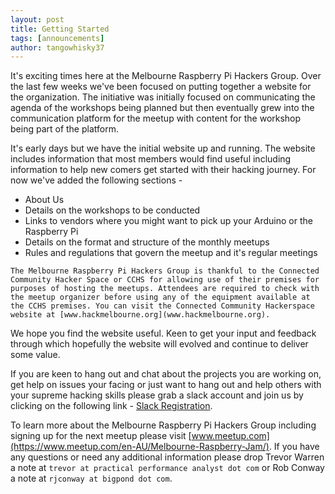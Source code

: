 ```yaml
---
layout: post
title: Getting Started 
tags: [announcements]
author: tangowhisky37
---
```


It's exciting times here at the Melbourne Raspberry Pi Hackers Group. Over the last few weeks we've been focused on putting together a website for the organization. The initiative was initially focused on communicating the agenda of the workshops being planned but then eventually grew into the communication platform for the meetup with content for the workshop being part of the platform.

It's early days but we have the initial website up and running. The website includes information that most members would find useful including information to help new comers get started with their hacking journey. For now we've added the following sections -

* About Us
* Details on the workshops to be conducted
* Links to vendors where you might want to pick up your Arduino or the Raspberry Pi
* Details on the format and structure of the monthly meetups
* Rules and regulations that govern the meetup and it's regular meetings

`The Melbourne Raspberry Pi Hackers Group is thankful to the Connected Community Hacker Space or CCHS for allowing use of their premises for purposes of hosting the meetups. Attendees are required to check with the meetup organizer before using any of the equipment available at the CCHS premises. You can visit the Connected Community Hackerspace website at [www.hackmelbourne.org](www.hackmelbourne.org).`

We hope you find the website useful. Keen to get your input and feedback through which hopefully the website will evolved and continue to deliver some value.

If you are keen to hang out and chat about the projects you are working on, get help on issues your facing or just want to hang out and help others with your supreme hacking skills please grab a slack account and join us by clicking on the following link - [Slack Registration](https://melbrpi.herokuapp.com).

To learn more about the Melbourne Raspberry Pi Hackers Group including signing up for the next meetup please visit [www.meetup.com](https://www.meetup.com/en-AU/Melbourne-Raspberry-Jam/). If you have any questions or need any additional information please drop Trevor Warren a note at `trevor at practical performance analyst dot com` or Rob Conway a note at `rjconway at bigpond dot com`. 

